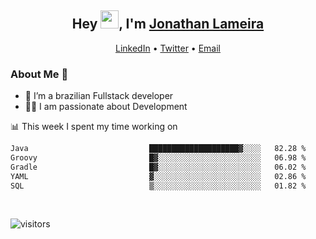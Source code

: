 <h2 align="center">Hey <img src="https://github.com/TheDudeThatCode/TheDudeThatCode/blob/master/Assets/Hi.gif" width="29">, I'm <a href="https://www.linkedin.com/in/jonathanlameira/">Jonathan Lameira</a></h2>
<p align="center">
  <a href="https://www.linkedin.com/in/jonathanlameira/">LinkedIn</a> •
  <a href="https://twitter.com/jlameira">Twitter</a> •
  <a href="mailto:jlameira@gmail.com">Email</a>
</p>

### About Me 🚀
- 🌱  I’m a brazilian Fullstack developer</br>
- 👨‍💻  I am passionate about Development</br>

<!-- ![Jonathan Lameira github stats](https://github-readme-stats.vercel.app/api?username=jlameirameli&show_icons=true&hide_border=true)&nbsp;&nbsp; -->

📊 This week I spent my time working on
<!--START_SECTION:waka-->

```txt
Java                           ████████████████████▓░░░░   82.28 %
Groovy                         █▓░░░░░░░░░░░░░░░░░░░░░░░   06.98 %
Gradle                         █▓░░░░░░░░░░░░░░░░░░░░░░░   06.02 %
YAML                           ▓░░░░░░░░░░░░░░░░░░░░░░░░   02.86 %
SQL                            ▒░░░░░░░░░░░░░░░░░░░░░░░░   01.82 %
```

<!--END_SECTION:waka-->

<br />

![visitors](https://visitor-badge.laobi.icu/badge?page_id=jlameira.jlameira)
